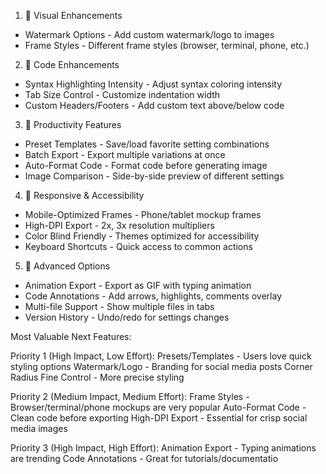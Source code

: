 1. 🎨 Visual Enhancements

- Watermark Options - Add custom watermark/logo to images
- Frame Styles - Different frame styles (browser, terminal, phone, etc.)

2. 📝 Code Enhancements

- Syntax Highlighting Intensity - Adjust syntax coloring intensity
- Tab Size Control - Customize indentation width
- Custom Headers/Footers - Add custom text above/below code

3. 🔧 Productivity Features

- Preset Templates - Save/load favorite setting combinations
- Batch Export - Export multiple variations at once
- Auto-Format Code - Format code before generating image
- Image Comparison - Side-by-side preview of different settings

4. 📱 Responsive & Accessibility

- Mobile-Optimized Frames - Phone/tablet mockup frames
- High-DPI Export - 2x, 3x resolution multipliers
- Color Blind Friendly - Themes optimized for accessibility
- Keyboard Shortcuts - Quick access to common actions

5. 🚀 Advanced Options

- Animation Export - Export as GIF with typing animation
- Code Annotations - Add arrows, highlights, comments overlay
- Multi-file Support - Show multiple files in tabs
- Version History - Undo/redo for settings changes

Most Valuable Next Features:

Priority 1 (High Impact, Low Effort):
Presets/Templates - Users love quick styling options
Watermark/Logo - Branding for social media posts
Corner Radius Fine Control - More precise styling

Priority 2 (Medium Impact, Medium Effort):
Frame Styles - Browser/terminal/phone mockups are very popular
Auto-Format Code - Clean code before exporting
High-DPI Export - Essential for crisp social media images

Priority 3 (High Impact, High Effort):
Animation Export - Typing animations are trending
Code Annotations - Great for tutorials/documentatio
